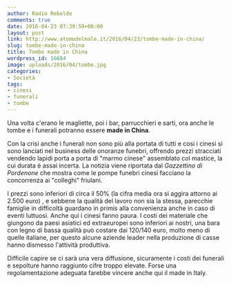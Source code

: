 ```yaml
---
author: Radio Rebelde
comments: true
date: 2016-04-23 07:39:59+00:00
layout: post
link: http://www.atomodelmale.it/2016/04/23/tombe-made-in-china/
slug: tombe-made-in-china
title: Tombe made in China
wordpress_id: 16684
image: uploads/2016/04/tombe.jpg
categories:
- Società
tags:
- cinesi
- funerali
- tombe
---
```


Una volta c'erano le magliette, poi i bar, parrucchieri e sarti, ora anche le tombe e i funerali potranno essere **made in China**.

Con la crisi anche i funerali non sono più alla portata di tutti e cosi i cinesi si sono lanciati nel business delle onoranze funebri, offrendo prezzi stracciati vendendo lapidi porta a porta di "marmo cinese" assemblato col mastice, la cui durata è assai incerta.
La notizia viene riportata dal _Gazzettino di Pordenone_ che mostra come le pompe funebri cinesi facciano la concorrenza ai "colleghi" friulani.

I prezzi sono inferiori di circa il 50% (la cifra media ora si aggira attorno ai 2.500 euro) , e sebbene la qualità del lavoro non sia la stessa, parecchie famiglie in difficoltà guardano in primis alla convenienza anche in caso di eventi luttuosi.
Anche qui i cinesi fanno paura. I costi dei materiale che giungono da paesi asiatici ed extraeuropei sono inferiori ai nostri, una bara con legno di bassa qualità può costare dai 120/140 euro, molto meno di quelle italiane, per questo alcune aziende leader nella produzione di casse hanno dismesso l'attività produttiva.

Difficile capire se ci sarà una vera diffusione, sicuramente i costi dei funerali e sepolture hanno raggiunto cifre troppo elevate. Forse una regolamentazione adeguata farebbe vincere anche qui il made in Italy.
